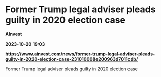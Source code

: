 # Former Trump legal adviser pleads guilty in 2020 election case
**AInvest**

**2023-10-20 19:03**

**https://www.ainvest.com/news/former-trump-legal-adviser-pleads-guilty-in-2020-election-case-231010008e200963d7011cdb/**

Former Trump legal adviser pleads guilty in 2020 election case